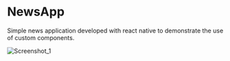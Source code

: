 # NewsApp
Simple news application developed with react native to demonstrate the use of custom components.

![Screenshot_1](https://github.com/MustafaSungur/NewsApp/assets/81304546/fc0956cd-cd58-4a3c-bef7-0ccf0e0ecf50)
